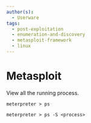 ```yaml
---
author(s):
  - Userware
tags:
  - post-exploitation
  - enumeration-and-discovery
  - metasploit-framework
  - linux
---
```

# Metasploit

View all the running process.

```
meterpreter > ps

meterpreter > ps -S <process>
```